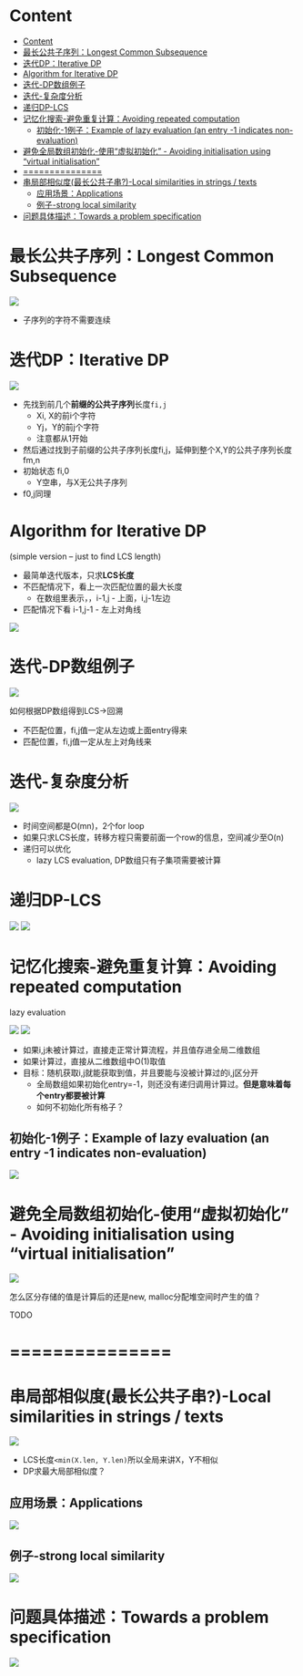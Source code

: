 # Content

* [Content](#content)
* [最长公共子序列：Longest Common Subsequence](#最长公共子序列longest-common-subsequence)
* [迭代DP：Iterative DP](#迭代dpiterative-dp)
* [Algorithm for Iterative DP](#algorithm-for-iterative-dp)
* [迭代-DP数组例子](#迭代-dp数组例子)
* [迭代-复杂度分析](#迭代-复杂度分析)
* [递归DP-LCS](#递归dp-lcs)
* [记忆化搜索-避免重复计算：Avoiding repeated computation](#记忆化搜索-避免重复计算avoiding-repeated-computation)
  * [初始化-1例子：Example of lazy evaluation (an entry -1 indicates non-evaluation)](#初始化-1例子example-of-lazy-evaluation-an-entry--1-indicates-non-evaluation)
* [避免全局数组初始化-使用“虚拟初始化” - Avoiding initialisation using “virtual initialisation”](#避免全局数组初始化-使用虚拟初始化---avoiding-initialisation-using-virtual-initialisation)
* [===============](#)
* [串局部相似度(最长公共子串?)-Local similarities in strings / texts](#串局部相似度最长公共子串-local-similarities-in-strings--texts)
  * [应用场景：Applications](#应用场景applications)
  * [例子-strong local similarity](#例子-strong-local-similarity)
* [问题具体描述：Towards a problem specification](#问题具体描述towards-a-problem-specification)

# 最长公共子序列：Longest Common Subsequence

![](/static/2021-11-11-20-29-52.png)

* 子序列的字符不需要连续

# 迭代DP：Iterative DP

![](/static/2021-11-12-02-01-06.png)

* 先找到前几个**前缀的公共子序列**长度`fi,j`
  * Xi, X的前i个字符
  * Yj，Y的前j个字符
  * 注意都从1开始
* 然后通过找到子前缀的公共子序列长度fi,j，延伸到整个X,Y的公共子序列长度fm,n
* 初始状态 fi,0
  * Y空串，与X无公共子序列
* f0,j同理

# Algorithm for Iterative DP

(simple version – just to find LCS length)

* 最简单迭代版本，只求**LCS长度**
* 不匹配情况下，看上一次匹配位置的最大长度
  * 在数组里表示，，i-1,j - 上面，i,j-1左边
* 匹配情况下看 i-1,j-1 - 左上对角线

![](/static/2021-11-12-13-56-41.png)

# 迭代-DP数组例子

![](/static/2021-11-12-14-08-34.png)

如何根据DP数组得到LCS->回溯

* 不匹配位置，fi,j值一定从左边或上面entry得来
* 匹配位置，fi,j值一定从左上对角线来

# 迭代-复杂度分析

![](/static/2021-11-12-14-28-44.png)

* 时间空间都是O(mn)，2个for loop
* 如果只求LCS长度，转移方程只需要前面一个row的信息，空间减少至O(n)
* 递归可以优化
  * lazy LCS evaluation, DP数组只有子集项需要被计算

# 递归DP-LCS

![](/static/2021-11-12-14-31-52.png)
![](/static/2021-11-12-14-43-31.png)

# 记忆化搜索-避免重复计算：Avoiding repeated computation

lazy evaluation

![](/static/2021-11-12-14-48-18.png)
![](/static/2021-11-12-14-51-45.png)

* 如果i,j未被计算过，直接走正常计算流程，并且值存进全局二维数组
* 如果计算过，直接从二维数组中O(1)取值
* 目标：随机获取i,j就能获取到值，并且要能与没被计算过的i,j区分开
  * 全局数组如果初始化entry=-1，则还没有递归调用计算过。**但是意味着每个entry都要被计算**
  * 如何不初始化所有格子？

## 初始化-1例子：Example of lazy evaluation (an entry -1 indicates non-evaluation)

![](/static/2021-11-12-14-55-29.png)

# 避免全局数组初始化-使用“虚拟初始化” - Avoiding initialisation using “virtual initialisation”

![](/static/2021-11-12-15-04-41.png)

怎么区分存储的值是计算后的还是new, malloc分配堆空间时产生的值？

TODO

# ===============

# 串局部相似度(最长公共子串?)-Local similarities in strings / texts

![](/static/2021-11-12-15-33-02.png)

* LCS长度`<min(X.len, Y.len)`所以全局来讲X，Y不相似
* DP求最大局部相似度？

## 应用场景：Applications

![](/static/2021-11-12-15-36-30.png)

## 例子-strong local similarity

![](/static/2021-11-12-15-37-59.png)

# 问题具体描述：Towards a problem specification

![](/static/2021-11-12-15-46-29.png)

